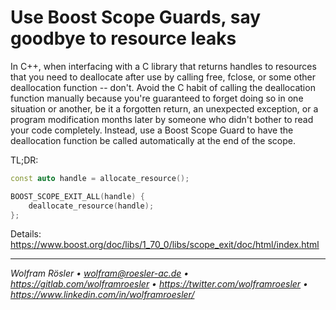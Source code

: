 # Use Boost Scope Guards, say goodbye to resource leaks

In C++, when interfacing with a C library that returns handles to resources that you need to deallocate after use by calling free, fclose, or some other deallocation function -- don't. Avoid the C habit of calling the deallocation function manually because you're guaranteed to forget doing so in one situation or another, be it a forgotten return, an unexpected exception, or a program modification months later by someone who didn't bother to read your code completely. Instead, use a Boost Scope Guard to have the deallocation function be called automatically at the end of the scope.

TL;DR:

```cpp
const auto handle = allocate_resource();

BOOST_SCOPE_EXIT_ALL(handle) {
    deallocate_resource(handle);
};
```

Details: https://www.boost.org/doc/libs/1_70_0/libs/scope_exit/doc/html/index.html

---
*Wolfram Rösler • wolfram@roesler-ac.de • https://gitlab.com/wolframroesler • https://twitter.com/wolframroesler • https://www.linkedin.com/in/wolframroesler/*
